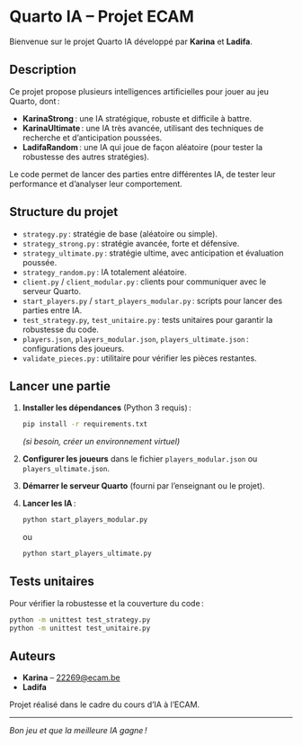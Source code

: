 # Quarto IA – Projet ECAM

Bienvenue sur le projet Quarto IA développé par **Karina** et **Ladifa**.

## Description

Ce projet propose plusieurs intelligences artificielles pour jouer au jeu Quarto, dont :
- **KarinaStrong** : une IA stratégique, robuste et difficile à battre.
- **KarinaUltimate** : une IA très avancée, utilisant des techniques de recherche et d’anticipation poussées.
- **LadifaRandom** : une IA qui joue de façon aléatoire (pour tester la robustesse des autres stratégies).

Le code permet de lancer des parties entre différentes IA, de tester leur performance et d’analyser leur comportement.

## Structure du projet

- `strategy.py` : stratégie de base (aléatoire ou simple).
- `strategy_strong.py` : stratégie avancée, forte et défensive.
- `strategy_ultimate.py` : stratégie ultime, avec anticipation et évaluation poussée.
- `strategy_random.py` : IA totalement aléatoire.
- `client.py` / `client_modular.py` : clients pour communiquer avec le serveur Quarto.
- `start_players.py` / `start_players_modular.py` : scripts pour lancer des parties entre IA.
- `test_strategy.py`, `test_unitaire.py` : tests unitaires pour garantir la robustesse du code.
- `players.json`, `players_modular.json`, `players_ultimate.json` : configurations des joueurs.
- `validate_pieces.py` : utilitaire pour vérifier les pièces restantes.

## Lancer une partie

1. **Installer les dépendances** (Python 3 requis) :
   ```bash
   pip install -r requirements.txt
   ```
   *(si besoin, créer un environnement virtuel)*

2. **Configurer les joueurs** dans le fichier `players_modular.json` ou `players_ultimate.json`.

3. **Démarrer le serveur Quarto** (fourni par l’enseignant ou le projet).

4. **Lancer les IA** :
   ```bash
   python start_players_modular.py
   ```
   ou
   ```bash
   python start_players_ultimate.py
   ```

## Tests unitaires

Pour vérifier la robustesse et la couverture du code :
```bash
python -m unittest test_strategy.py
python -m unittest test_unitaire.py
```

## Auteurs

- **Karina** – 22269@ecam.be
- **Ladifa**

Projet réalisé dans le cadre du cours d’IA à l’ECAM.

---

*Bon jeu et que la meilleure IA gagne !*

